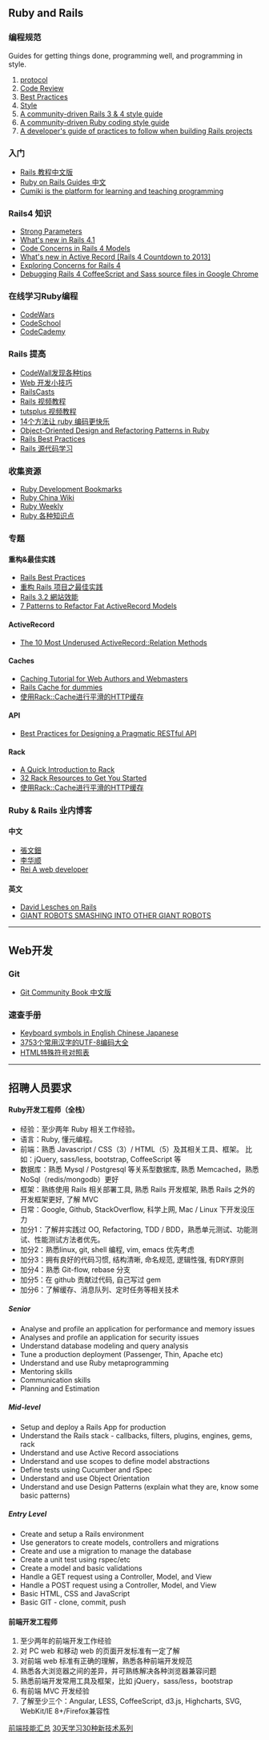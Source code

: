 ## Ruby and Rails

### 编程规范

Guides for getting things done, programming well, and programming in style.

1. [protocol](https://github.com/thoughtbot/guides/tree/master/protocol)
2. [Code Review](https://github.com/thoughtbot/guides/tree/master/code-review)
3. [Best Practices](https://github.com/thoughtbot/guides/tree/master/best-practices)
4. [Style](https://github.com/thoughtbot/guides/tree/master/style)
5. [A community-driven Rails 3 & 4 style guide](https://github.com/bbatsov/rails-style-guide)
6. [A community-driven Ruby coding style guide](https://github.com/bbatsov/ruby-style-guide)
7. [A developer's guide of practices to follow when building Rails projects](https://github.com/hopsoft/rails_standards/tree/rails-4-0)

### 入门

* [Rails 教程中文版](https://github.com/Tassandar/Rails-Tutorial-Translate/)
* [Ruby on Rails Guides 中文](http://guides.ruby-china.org/)
* [Cumiki is the platform for learning and teaching programming](http://cumiki.com/)

### Rails4 知识

* [Strong Parameters](https://github.com/rails/strong_parameters)
* [What's new in Rails 4.1](http://coherence.io/blog/2013/12/17/whats-new-in-rails-4-1.html)
* [Code Concerns in Rails 4 Models](http://richonrails.com/articles/rails-4-code-concerns-in-active-record-models)
* [What's new in Active Record [Rails 4 Countdown to 2013]](http://blog.remarkablelabs.com/2012/12/what-s-new-in-active-record-rails-4-countdown-to-2013)
* [Exploring Concerns for Rails 4](http://blog.andywaite.com/2012/12/23/exploring-concerns-for-rails-4/)
* [Debugging Rails 4 CoffeeScript and Sass source files in Google Chrome](http://blog.vhyza.eu/blog/2013/09/22/debugging-rails-4-coffeescript-and-sass-source-files-in-google-chrome/)

### 在线学习Ruby编程

* [CodeWars](http://www.codewars.com/)
* [CodeSchool](https://www.codeschool.com/)
* [CodeCademy](http://www.codecademy.com/dashboard)

### Rails 提高

* [CodeWall发现各种tips](https://coderwall.com/)
* [Web 开发小技巧](http://happycasts.net/)
* [RailsCasts](http://railscasts.com/)
* [Rails 视频教程](http://railscasts-china.com/)
* [tutsplus 视频教程](http://tutsplus.com)
* [14个方法让 ruby 编码更快乐](http://rubylearning.com/blog/2010/09/22/14-ways-to-have-fun-coding-ruby/)
* [Object-Oriented Design and Refactoring Patterns in Ruby](https://github.com/wjp2013/ruby-refactoring)
* [Rails Best Practices](https://github.com/railsbp/rails_best_practices)
* [Rails 源代码学习](http://monkeyandcrow.com/series/reading_rails/)

### 收集资源

* [Ruby Development Bookmarks](https://github.com/saberma/ruby-dev-bookmarks)
* [Ruby China Wiki](http://ruby-china.org/wiki)
* [Ruby Weekly](http://rubyweekly.com/)
* [Ruby 各种知识点](http://www.sitepoint.com/ruby/)

### 专题

#### 重构&最佳实践

* [Rails Best Practices](http://rails-bestpractices.com/)
* [重构 Rails 项目之最佳实践](http://yedingding.com/2013/03/04/steps-to-refactor-controller-and-models-in-rails-projects.html)
* [Rails 3.2 網站效能](http://ihower.tw/rails3/performance.html)
* [7 Patterns to Refactor Fat ActiveRecord Models](http://blog.codeclimate.com/blog/2012/10/17/7-ways-to-decompose-fat-activerecord-models/)

#### ActiveRecord

* [The 10 Most Underused ActiveRecord::Relation Methods](http://blog.mitchcrowe.com/blog/2012/04/14/10-most-underused-activerecord-relation-methods/)

#### Caches

* [Caching Tutorial for Web Authors and Webmasters](http://www.mnot.net/cache_docs/)
* [Rails Cache for dummies](http://www.codelearn.org/blog/rails-cache-with-examples)
* [使用Rack::Cache进行平滑的HTTP缓存](http://www.infoq.com/cn/news/2008/11/rack-cache)

#### API

* [Best Practices for Designing a Pragmatic RESTful API](http://www.vinaysahni.com/best-practices-for-a-pragmatic-restful-api?utm_campaign=Manong_Weekly_Issue_8&utm_medium=EDM&utm_source=Manong_Weekly)

#### Rack

* [A Quick Introduction to Rack](http://rubylearning.com/blog/a-quick-introduction-to-rack/)
* [32 Rack Resources to Get You Started](http://jasonseifer.com/2009/04/08/32-rack-resources-to-get-you-started)
* [使用Rack::Cache进行平滑的HTTP缓存](http://www.infoq.com/cn/news/2008/11/rack-cache)

### Ruby & Rails 业内博客

#### 中文

* [張文鈿](http://ihower.tw/)
* [李华顺](http://huacnlee.com/)
* [Rei A web developer](http://chloerei.com/)

#### 英文

* [David Lesches on Rails](http://davidlesches.com/)
* [GIANT ROBOTS SMASHING INTO OTHER GIANT ROBOTS](http://robots.thoughtbot.com/)


---

## Web开发

### Git

* [Git Community Book 中文版](http://gitbook.liuhui998.com/index.html)

### 速查手册

* [Keyboard symbols in English Chinese Japanese](http://weih.github.io/symbolinenglish/)
* [3753个常用汉字的UTF-8编码大全](http://www.cr173.com/html/11686_all.html)
* [HTML特殊符号对照表](http://tool.chinaz.com/Tools/HtmlChar.aspx)

---

## 招聘人员要求

#### Ruby开发工程师（全栈）

* 经验：至少两年 Ruby 相关工作经验。
* 语言：Ruby, 懂元编程。
* 前端：熟悉 Javascript / CSS（3）/ HTML（5）及其相关工具、框架。 比如：jQuery, sass/less, bootstrap, CoffeeScript 等
* 数据库：熟悉 Mysql / Postgresql 等关系型数据库, 熟悉 Memcached，熟悉 NoSql（redis/mongodb）更好
* 框架：熟练使用 Rails 相关部署工具, 熟悉 Rails 开发框架, 熟悉 Rails 之外的开发框架更好, 了解 MVC
* 日常：Google, Github, StackOverflow, 科学上网, Mac / Linux 下开发没压力
* 加分1：了解并实践过 OO, Refactoring, TDD / BDD，熟悉单元测试、功能测试、性能测试方法者优先。
* 加分2：熟悉linux, git, shell 编程, vim, emacs 优先考虑
* 加分3：拥有良好的代码习惯, 结构清晰, 命名规范, 逻辑性强, 有DRY原则
* 加分4：熟悉 Git-flow, rebase 分支
* 加分5：在 github 贡献过代码, 自己写过 gem
* 加分6：了解缓存、消息队列、定时任务等相关技术

##### Senior

* Analyse and profile an application for performance and memory issues
* Analyses and profile an application for security issues
* Understand database modeling and query analysis
* Tune a production deployment (Passenger, Thin, Apache etc)
* Understand and use Ruby metaprogramming
* Mentoring skills
* Communication skills
* Planning and Estimation

##### Mid-level

* Setup and deploy a Rails App for production
* Understand the Rails stack - callbacks, filters, plugins, engines, gems, rack
* Understand and use Active Record associations
* Understand and use scopes to define model abstractions
* Define tests using Cucumber and rSpec
* Understand and use Object Orientation
* Understand and use Design Patterns (explain what they are, know some basic patterns)

##### Entry Level

* Create and setup a Rails environment
* Use generators to create models, controllers and migrations
* Create and use a migration to manage the database
* Create a unit test using rspec/etc
* Create a model and basic validations
* Handle a GET request using a Controller, Model, and View
* Handle a POST request using a Controller, Model, and View
* Basic HTML, CSS and JavaScript
* Basic GIT - clone, commit, push

#### 前端开发工程师

1. 至少两年的前端开发工作经验
2. 对 PC web 和移动 web 的页面开发标准有一定了解
3. 对前端 web 标准有正确的理解，熟悉各种前端开发规范
4. 熟悉各大浏览器之间的差异，并可熟练解决各种浏览器兼容问题
5. 熟悉前端开发常用工具及框架，比如 jQuery，sass/less，bootstrap
6. 有前端 MVC 开发经验
7. 了解至少三个：Angular, LESS, CoffeeScript, d3.js, Highcharts, SVG, WebKit/IE 8+/Firefox兼容性


[前端技能汇总](https://github.com/JacksonTian/fks)
[30天学习30种新技术系列](http://segmentfault.com/a/1190000000349384)
